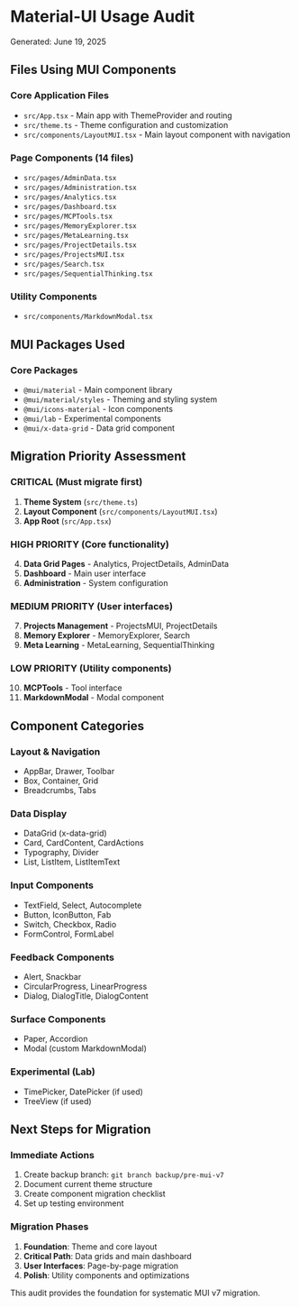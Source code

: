 # Material-UI Usage Audit

Generated: June 19, 2025

## Files Using MUI Components

### Core Application Files
- `src/App.tsx` - Main app with ThemeProvider and routing
- `src/theme.ts` - Theme configuration and customization
- `src/components/LayoutMUI.tsx` - Main layout component with navigation

### Page Components (14 files)
- `src/pages/AdminData.tsx`
- `src/pages/Administration.tsx`
- `src/pages/Analytics.tsx`
- `src/pages/Dashboard.tsx`
- `src/pages/MCPTools.tsx`
- `src/pages/MemoryExplorer.tsx`
- `src/pages/MetaLearning.tsx`
- `src/pages/ProjectDetails.tsx`
- `src/pages/ProjectsMUI.tsx`
- `src/pages/Search.tsx`
- `src/pages/SequentialThinking.tsx`

### Utility Components
- `src/components/MarkdownModal.tsx`

## MUI Packages Used

### Core Packages
- `@mui/material` - Main component library
- `@mui/material/styles` - Theming and styling system
- `@mui/icons-material` - Icon components
- `@mui/lab` - Experimental components
- `@mui/x-data-grid` - Data grid component

## Migration Priority Assessment

### CRITICAL (Must migrate first)
1. **Theme System** (`src/theme.ts`)
2. **Layout Component** (`src/components/LayoutMUI.tsx`)
3. **App Root** (`src/App.tsx`)

### HIGH PRIORITY (Core functionality)
4. **Data Grid Pages** - Analytics, ProjectDetails, AdminData
5. **Dashboard** - Main user interface
6. **Administration** - System configuration

### MEDIUM PRIORITY (User interfaces)
7. **Projects Management** - ProjectsMUI, ProjectDetails
8. **Memory Explorer** - MemoryExplorer, Search
9. **Meta Learning** - MetaLearning, SequentialThinking

### LOW PRIORITY (Utility components)
10. **MCPTools** - Tool interface
11. **MarkdownModal** - Modal component

## Component Categories

### Layout & Navigation
- AppBar, Drawer, Toolbar
- Box, Container, Grid
- Breadcrumbs, Tabs

### Data Display
- DataGrid (x-data-grid)
- Card, CardContent, CardActions
- Typography, Divider
- List, ListItem, ListItemText

### Input Components
- TextField, Select, Autocomplete
- Button, IconButton, Fab
- Switch, Checkbox, Radio
- FormControl, FormLabel

### Feedback Components
- Alert, Snackbar
- CircularProgress, LinearProgress
- Dialog, DialogTitle, DialogContent

### Surface Components
- Paper, Accordion
- Modal (custom MarkdownModal)

### Experimental (Lab)
- TimePicker, DatePicker (if used)
- TreeView (if used)

## Next Steps for Migration

### Immediate Actions
1. Create backup branch: `git branch backup/pre-mui-v7`
2. Document current theme structure
3. Create component migration checklist
4. Set up testing environment

### Migration Phases
1. **Foundation**: Theme and core layout
2. **Critical Path**: Data grids and main dashboard
3. **User Interfaces**: Page-by-page migration
4. **Polish**: Utility components and optimizations

This audit provides the foundation for systematic MUI v7 migration.